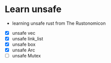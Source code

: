 # Learn unsafe

* learning unsafe rust from The Rustonomicon
* [x] unsafe vec
* [x] unsafe link_list
* [x] unsafe box
* [x] unsafe Arc
* [ ] unsafe Mutex
